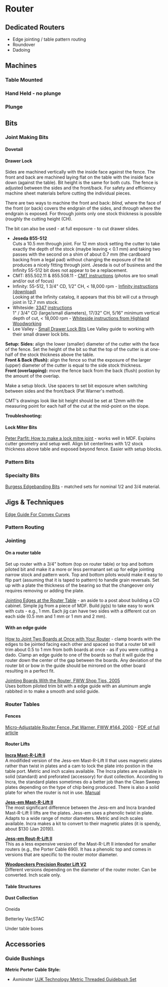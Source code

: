 # Router

## Dedicated Routers

* Edge jointing / table pattern routing
* Roundover
* Dadoing

## Machines

### Table Mounted

### Hand Held - no plunge

### Plunge

## Bits

### Joint Making Bits

#### Dovetail

#### Drawer Lock

Sides are machined vertically with the inside face against the fence. The front and back are machined laying flat on the table with the inside face down (against the table). Bit height is the same for both cuts. The fence is adjusted between the sides and the front/back. For safety and efficiency machine sheet materials before cutting the individual pieces.

There are two ways to machine the front and back: *blind,* where the face of the front (or back) covers the endgrain of the sides, and *through* where the endgrain is exposed. For through joints only one stock thickness is possible (roughly the cutting height (CH).

The bit can also be used - at full exposure - to cut drawer slides.

* **Jeseda 855-512**  
Cuts a 10.5 mm through joint. For 12 mm stock setting the cutter to take exactly the depth of the stock (maybe leaving < 0.1 mm) and taking two passes with the second on a shim of about 0.7 mm (the cardboard backing from a legal pad) without changing the exposure of the bit produces a nicely fitting through joint. Jeseda is out of business and the Infinity 55-512 bit does not appear to be a replacement. 
* CMT: 855.502.11 & 855.508.11 - [CMT instructions](https://www.cmtorangetools.com/downloads/5716/273/143_352_how_to_make_drawers.pdf) (photos are too small and/or out of focus)  
* Infinity: 55-512, 1 3/4" CD, 1/2" CH, < 18,000 rpm - [Infinity instructions (download)](https://www.infinitytools.com/fileuploader/download/download/?d=0&file=custom%2Fupload%2FFile-1443023036.pdf)  
Looking at the Infinity catalog, it appears that this bit will cut a through joint in 12.7 mm stock.
* Whiteside: [3347](https://www.whitesiderouterbits.com/collections/locking-drawer-glue-joints/products/3347) [instructions](https://s3.amazonaws.com/shopify-custom-fields/whiteside-machine.myshopify.com/fields/products/pdf_instructions/8820071369/Locking%20Drawer%20Glue%20Joint.pdf)  
1" / 3/4" CD (large/small diameters), 17/32" CH, 5/16" minimum vertical depth of cut, < 18,000 rpm - [Whiteside instructions from Highland Woodworking](https://www.highlandwoodworking.com/library/manuals/whiteside/WhitesideDrawerLockInstructions.pdf)
* Lee Valley - [Small Drawer Lock Bits](http://www.leevalley.com/US/html/16j7672ie.pdf)
Lee Valley guide to working with their small drawer lock bits.

**Setup:** 
**Sides:** align the lower (smaller) diameter of the cutter with the face of the fence. Set the height of the bit so that the top of the cutter is at one-half of the stock thickness above the table.  
**Front & Back (flush):** align the fence so that the exposure of the larger (upper) diameter of the cutter is equal to the side stock thickness.  
**Front (overlapping):** move the fence back from the back (flush) postion by the amount of the overlap.

Make a setup block. Use spacers to set bit exposure when switching between sides and the front/back (Pat Warner's method).

CMT's drawings look like bit height should be set at 12mm with the measuring point for each half of the cut at the mid-point on the slope.

**Troubleshooting:**  

#### Lock Miter Bits

[Peter Parfit: How to make a lock mitre joint](https://www.youtube.com/watch?v=MtTAJO1Paj0) - works well in MDF. Explains cutter geometry and setup well. Align bit centerlines with 1/2 stock thickness above table and exposed beyond fence. Easier with setup blocks.

### Pattern Bits

### Specialty Bits

[Burgess Edgebanding Bits](https://burgessedge.com) - matched sets for nominal 1/2 and 3/4 material.

## Jigs & Techniques

[Edge Guide For Convex Curves](https://www.finewoodworking.com/2005/10/25/router-guide-for-convex-curves)

### Pattern Routing

### Jointing

#### On a router table

Set up router with a 3/4" bottom (top on router table) or top and bottom piloted bit and make it a more or less permanant set up for edge jointing narrow stock and pattern work. Top and bottom pilots would make it easy to flip part (assuming that it is taped to pattern) to handle grain reversals. Set up with a plate the thickness of the bearing so that the changeover only requires removing or adding the plate.

[Jointing Edges at the Router Table](https://atelierdubricoleur.wordpress.com/2013/09/18/cd-storage-cabinet-1-armoire-range-cd/) - an aside to a post about building a CD cabinet. Simple jig from a piece of MDF. Build jig(s) to take easy to work with cuts - e.g., 1 mm. Each jig can have two sides with a different cut on each side (0.5 mm and 1 mm or 1 mm and 2 mm).

#### With an edge guide

[How to Joint Two Boards at Once with Your Router](https://www.popularwoodworking.com/editors-blog/how-to-joint-two-boards-at-once-with-your-router/) - clamp boards with the edges to be jointed facing each other and spaced so that a router bit will trim about 0.5 to 1 mm from both boards at once - as if you were cutting a dado. Clamp an edge guide to one of the boards so that it will guide the router down the center of the gap between the boards. Any deviation of the router bit or bow in the guide should be mirrored on the other board resulting in a perfect fit.

[Jointing Boards With the Router, FWW Shop Tips, 2005](https://www.finewoodworking.com/2005/10/25/jointing-boards-with-the-router)  
Uses bottom piloted trim bit with a edge guide with an aluminum angle rabbited in to make a smooth and solid guide.

### Router Tables

#### Fences

[Micro-Adjustable Router Fence, Pat Warner, FWW #144, 2000](https://www.finewoodworking.com/2000/10/01/micro-adjustable-router-fence) - [PDF of full article](https://www.finewoodworking.com/membership/pdf/23091/011144089.pdf)

#### Router Lifts

**[Incra Mast-R-Lift II](https://www.incrementaltools.com/ProductDetails.asp?ProductCode=INCRA-Mast-R-Lift-II)**  
A modifided version of the Jess-em Mast-R-Lift II that uses magnetic plates rather than twist in plates and a cam to lock the plate into postion in the table port. Metric and inch scales available. The Incra plates are available in solid (standard) and preforated (accessory) for dust collection. According to Incra, the standard plates sometimes do a better job than the Clean Sweep plates depending on the type of chip being produced. There is also a solid plate for when the router is not in use. [Manual](https://incra.com/manuals/INCRA_Mast-R-Lift-II_Metric.pdf)

**[Jess-em Mast-R-Lift II](https://jessem.com/collections/router-lifts-and-plates/products/mast-r-lift-ii)**  
The most significant difference between the Jess-em and Incra branded Mast-R-Lift II lifts are the plates. Jess-em uses a phenolic twist in plate. Adapts to a wide range of motor diameters. Metric and inch scales available. Incra makes a kit to convert to their magnetic plates (it is spendy, about $130 (Jan 2019)).

**[Jess-em Rout-R-Lift II](https://jessem.com/collections/router-lifts-and-plates/products/rout-r-lift-ii-model)**  
This as a less expensive version of the Mast-R-Lift II intended for smaller routers (e.g., the Porter Cable 690). It has a phenolic top and comes in versions that are specific to the router motor diameter.

**[Woodpeckers Precision Router Lift V2](https://www.woodpeck.com/routing/router-lifts-plates/prl-v2-precision-router-lift.html)**  
Different versions depending on the diameter of the router moter. Can be converted. Inch scale only.

#### Table Structures

#### Dust Collection

Oneida

Betterley VacSTAC

Under table boxes

## Accessories

### Guide Bushings

**Metric Porter Cable Style:**  
* Axminster [UJK Technology Metric Threaded Guidebush Set](https://www.axminster.co.uk/ujk-technology-metric-threaded-guidebush-set-502571)
